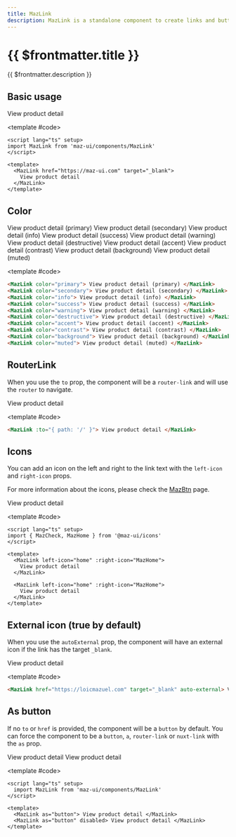 ```yaml
---
title: MazLink
description: MazLink is a standalone component to create links and buttons.
---
```


# {{ $frontmatter.title }}

{{ $frontmatter.description }}

<!--@include: ./../.vitepress/mixins/getting-started.md-->

## Basic usage

<ComponentDemo expanded>
  <MazLink href="https://maz-ui.com" target="_blank"> View product detail </MazLink>

<template #code>

```vue
<script lang="ts" setup>
import MazLink from 'maz-ui/components/MazLink'
</script>

<template>
  <MazLink href="https://maz-ui.com" target="_blank">
    View product detail
  </MazLink>
</template>
```

  </template>
</ComponentDemo>

## Color

<ComponentDemo>
  <div class="maz-flex maz-flex-col maz-gap-2 maz-justify-center">
    <MazLink color="primary"> View product detail (primary) </MazLink>
    <MazLink color="secondary"> View product detail (secondary) </MazLink>
    <MazLink color="info"> View product detail (info) </MazLink>
    <MazLink color="success"> View product detail (success) </MazLink>
    <MazLink color="warning"> View product detail (warning) </MazLink>
    <MazLink color="destructive"> View product detail (destructive) </MazLink>
    <MazLink color="accent"> View product detail (accent) </MazLink>
    <MazLink color="contrast"> View product detail (contrast) </MazLink>
    <MazLink color="background"> View product detail (background) </MazLink>
    <MazLink color="muted"> View product detail (muted) </MazLink>
  </div>

<template #code>

```html
<MazLink color="primary"> View product detail (primary) </MazLink>
<MazLink color="secondary"> View product detail (secondary) </MazLink>
<MazLink color="info"> View product detail (info) </MazLink>
<MazLink color="success"> View product detail (success) </MazLink>
<MazLink color="warning"> View product detail (warning) </MazLink>
<MazLink color="destructive"> View product detail (destructive) </MazLink>
<MazLink color="accent"> View product detail (accent) </MazLink>
<MazLink color="contrast"> View product detail (contrast) </MazLink>
<MazLink color="background"> View product detail (background) </MazLink>
<MazLink color="muted"> View product detail (muted) </MazLink>
```

  </template>
</ComponentDemo>

## RouterLink

When you use the `to` prop, the component will be a `router-link` and will use the `router` to navigate.

<ComponentDemo>
  <MazLink :to="{ path: '/' }"> View product detail </MazLink>

<template #code>

```html
<MazLink :to="{ path: '/' }"> View product detail </MazLink>
```

  </template>
</ComponentDemo>

## Icons

You can add an icon on the left and right to the link text with the `left-icon` and `right-icon` props.

For more information about the icons, please check the [MazBtn](./maz-btn.md#icons) page.

<ComponentDemo>
  <MazLink left-icon="home" :right-icon="MazCheck"> View product detail </MazLink>

<template #code>

```vue
<script lang="ts" setup>
import { MazCheck, MazHome } from '@maz-ui/icons'
</script>

<template>
  <MazLink left-icon="home" :right-icon="MazHome">
    View product detail
  </MazLink>

  <MazLink left-icon="home" :right-icon="MazHome">
    View product detail
  </MazLink>
</template>
```

  </template>
</ComponentDemo>

## External icon (true by default)

When you use the `autoExternal` prop, the component will have an external icon if the link has the target `_blank`.

<ComponentDemo>
  <MazLink href="https://loicmazuel.com" target="_blank" auto-external> View product detail </MazLink>

<template #code>

```html
<MazLink href="https://loicmazuel.com" target="_blank" auto-external> View product detail </MazLink>
```

  </template>
</ComponentDemo>

## As button

If no `to` or `href` is provided, the component will be a `button` by default. You can force the component to be a `button`, `a`, `router-link` or `nuxt-link` with the `as` prop.

<ComponentDemo>
  <div class="maz-flex maz-flex-col maz-gap-2 maz-justify-center">
    <MazLink as="button"> View product detail </MazLink>
    <MazLink as="button" disabled> View product detail </MazLink>
  </div>

<template #code>

  ```vue
  <script lang="ts" setup>
    import MazLink from 'maz-ui/components/MazLink'
  </script>

  <template>
    <MazLink as="button"> View product detail </MazLink>
    <MazLink as="button" disabled> View product detail </MazLink>
  </template>
  ```

  </template>
</ComponentDemo>

<script setup lang="ts">
  import { MazCheck, MazHome } from '@maz-ui/icons'
</script>

<!--@include: ./../../.vitepress/generated-docs/maz-link.doc.md-->
